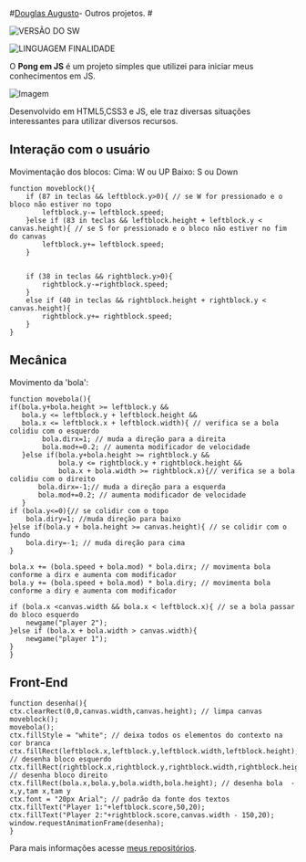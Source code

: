 



#[Douglas Augusto](http://github.com/DouglasAugustoJunior)- Outros projetos. # 
 
 
![VERSÃO DO SW](https://img.shields.io/badge/Version-1.0-blue.svg)
 
![LINGUAGEM FINALIDADE](https://img.shields.io/badge/JavaScript-game-orange.svg)
 
O **Pong em JS** é um projeto simples que utilizei para iniciar meus conhecimentos em JS.

![Imagem](https://github.com/DouglasAugustoJunior/)


 
Desenvolvido em HTML5,CSS3 e JS, ele traz diversas situações interessantes para utilizar diversos recursos.
 
## Interação com o usuário
 
Movimentação dos blocos:
Cima: W ou UP
Baixo: S ou Down

    function moveblock(){
        if (87 in teclas && leftblock.y>0){ // se W for pressionado e o bloco não estiver no topo
            leftblock.y-= leftblock.speed;
        }else if (83 in teclas && leftblock.height + leftblock.y < canvas.height){ // se S for pressionado e o bloco não estiver no fim do canvas
            leftblock.y+= leftblock.speed;
        }
        
        
        if (38 in teclas && rightblock.y>0){
            rightblock.y-=rightblock.speed;
        }
        else if (40 in teclas && rightblock.height + rightblock.y < canvas.height){
            rightblock.y+= rightblock.speed;
        }
    }

 

 
##                                                                                                                                                                                                                                                                        Mecânica
 
Movimento da 'bola':

    function movebola(){
    if(bola.y+bola.height >= leftblock.y &&
       bola.y <= leftblock.y + leftblock.height &&
       bola.x <= leftblock.x + leftblock.width){ // verifica se a bola colidiu com o esquerdo
            bola.dirx=1; // muda a direção para a direita
            bola.mod+=0.2; // aumenta modificador de velocidade
       }else if(bola.y+bola.height >= rightblock.y &&
                bola.y <= rightblock.y + rightblock.height &&
                bola.x + bola.width >= rightblock.x){// verifica se a bola colidiu com o direito
           bola.dirx=-1;// muda a direção para a esquerda
           bola.mod+=0.2; // aumenta modificador de velocidade
       }
    if (bola.y<=0){// se colidir com o topo
        bola.diry=1; //muda direção para baixo
    }else if(bola.y + bola.height >= canvas.height){ // se colidir com o fundo
        bola.diry=-1; // muda direção para cima
    }
    
    bola.x += (bola.speed + bola.mod) * bola.dirx; // movimenta bola conforme a dirx e aumenta com modificador
    bola.y += (bola.speed + bola.mod) * bola.diry; // movimenta bola conforme a diry e aumenta com modificador
    
    if (bola.x <canvas.width && bola.x < leftblock.x){ // se a bola passar do bloco esquerdo
        newgame("player 2");
    }else if (bola.x + bola.width > canvas.width){
        newgame("player 1");
    }
    }


 
## Front-End
 
 

    function desenha(){
    ctx.clearRect(0,0,canvas.width,canvas.height); // limpa canvas
    moveblock();
    movebola();
    ctx.fillStyle = "white"; // deixa todos os elementos do contexto na cor branca
    ctx.fillRect(leftblock.x,leftblock.y,leftblock.width,leftblock.height); // desenha bloco esquerdo
    ctx.fillRect(rightblock.x,rightblock.y,rightblock.width,rightblock.height); // desenha bloco direito
    ctx.fillRect(bola.x,bola.y,bola.width,bola.height); // desenha bola  - x,y,tam x,tam y
    ctx.font = "20px Arial"; // padrão da fonte dos textos
    ctx.fillText("Player 1:"+leftblock.score,50,20);
    ctx.fillText("Player 2:"+rightblock.score,canvas.width - 150,20);
    window.requestAnimationFrame(desenha);
    }


 
 
Para mais informações acesse [meus repositórios](http://github.com/DouglasAugustoJunior).